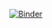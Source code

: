 [![Binder](https://mybinder.org/badge_logo.svg)](https://mybinder.org/v2/gh/PrithveeDev/MachineLearning/tree/main/MLProjects/HEAD)
